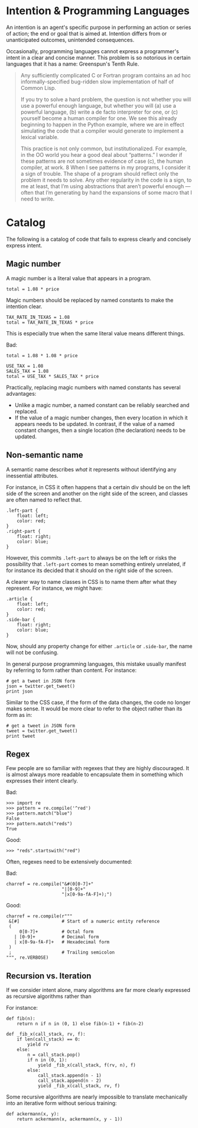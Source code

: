 

Intention & Programming Languages
=================================

An intention is an agent's specific purpose in performing an action or series of action; the end or goal that is aimed at. Intention differs from or unanticipated outcomes, unintended consequences.

Occasionally, programming languages cannot express a programmer's intent in a clear and concise manner. This problem is so notorious in certain languages that it has a name: Greenspun's Tenth Rule.

> Any sufficiently complicated C or Fortran program contains an ad hoc informally-specified bug-ridden slow implementation of half of Common Lisp.
>
> If you try to solve a hard problem, the question is not whether you will use a powerful enough language, but whether you will (a) use a powerful language, (b) write a de facto interpreter for one, or (c) yourself become a human compiler for one. We see this already beginning to happen in the Python example, where we are in effect simulating the code that a compiler would generate to implement a lexical variable.
>
> This practice is not only common, but institutionalized. For example, in the OO world you hear a good deal about “patterns.” I wonder if these patterns are not sometimes evidence of case (c), the human compiler, at work. 8 When I see patterns in my programs, I consider it a sign of trouble. The shape of a program should reflect only the problem it needs to solve. Any other regularity in the code is a sign, to me at least, that I’m using abstractions that aren’t powerful enough — often that I’m generating by hand the expansions of some macro that I need to write.

Catalog
=======

The following is a catalog of code that fails to express clearly and concisely express intent.

Magic number
------------

A magic number is a literal value that appears in a program.

```
total = 1.08 * price
```

Magic numbers should be replaced by named constants to make the intention clear.

```
TAX_RATE_IN_TEXAS = 1.08
total = TAX_RATE_IN_TEXAS * price
```

This is especially true when the same literal value means different things.

Bad:

```
total = 1.08 * 1.08 * price
```

```
USE_TAX = 1.08
SALES_TAX = 1.08
total = USE_TAX * SALES_TAX * price
```

Practically, replacing magic numbers with named constants has several advantages:

- Unlike a magic number, a named constant can be reliably searched and replaced.
- If the value of a magic number changes, then every location in which it appears needs to be updated. In contrast, if the value of a named constant changes, then a single location (the declaration) needs to be updated.

Non-semantic name
-----------------

A semantic name describes _what_ it represents without identifying any inessential attributes.

For instance, in CSS it often happens that a certain div should be on the left side of the screen and another on the right side of the screen, and classes are often named to reflect that.

```
.left-part {
    float: left;
    color: red;
}
.right-part {
    float: right;
    color: blue;
}
```

However, this commits `.left-part` to always be on the left or risks the possibility that `.left-part` comes to mean something entirely unrelated, if for instance its decided that it should on the right side of the screen.

A clearer way to name classes in CSS is to name them after what they represent. For instance, we might have:

```
.article {
    float: left;
    color: red;
}
.side-bar {
    float: right;
    color: blue;
}
```

Now, should any property change for either `.article` or `.side-bar`, the name will not be confusing.

In general purpose programming languages, this mistake usually manifest by referring to form rather than content. For instance:

```
# get a tweet in JSON form
json = twitter.get_tweet()
print json
```

Similar to the CSS case, if the form of the data changes, the code no longer makes sense. It would be more clear to refer to the object rather than its form as in:

```
# get a tweet in JSON form
tweet = twitter.get_tweet()
print tweet
```

Regex
-----

Few people are so familiar with regexes that they are highly discouraged. It is almost always more readable to encapsulate them in something which expresses their intent clearly.

Bad:

```
>>> import re
>>> pattern = re.compile('^red')
>>> pattern.match("blue")
False
>>> pattern.match("reds")
True
```

Good:

```
>>> "reds".startswith("red")
```

Often, regexes need to be extensively documented:

Bad:

```
charref = re.compile("&#(0[0-7]+"
                     "|[0-9]+"
                     "|x[0-9a-fA-F]+);")
```

Good:

```
charref = re.compile(r"""
 &[#]                # Start of a numeric entity reference
 (
     0[0-7]+         # Octal form
   | [0-9]+          # Decimal form
   | x[0-9a-fA-F]+   # Hexadecimal form
 )
 ;                   # Trailing semicolon
""", re.VERBOSE)
```

Recursion vs. Iteration
-----------------------

If we consider intent alone, many algorithms are far more clearly expressed as recursive algorithms rather than 

For instance:


```
def fib(n):
    return n if n in (0, 1) else fib(n-1) + fib(n-2)
```

```
def _fib_x(call_stack, rv, f):
    if len(call_stack) == 0:
        yield rv
    else:
        n = call_stack.pop()
        if n in (0, 1):
            yield _fib_x(call_stack, f(rv, n), f)
        else:
            call_stack.append(n - 1)
            call_stack.append(n - 2)
            yield _fib_x(call_stack, rv, f)
```

Some recursive algorithms are nearly impossible to translate mechanically into an iterative form without serious training:

```
def ackermann(x, y):
    return ackermann(x, ackermann(x, y - 1))
```
